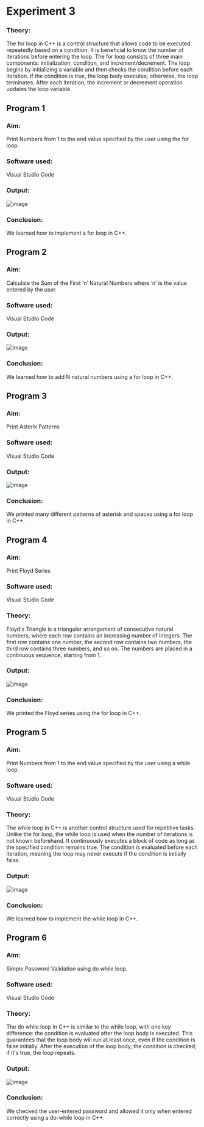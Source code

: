 # Experiment 3

### Theory: 
The for loop in C++ is a control structure that allows code to be executed repeatedly based on a condition. It is beneficial to know the number of iterations before entering the loop. The for loop consists of three main components: initialization, condition, and increment/decrement. The loop begins by initializing a variable and then checks the condition before each iteration. If the condition is true, the loop body executes; otherwise, the loop terminates. After each iteration, the increment or decrement operation updates the loop variable.

## Program 1
### Aim: 
Print Numbers from 1 to the end value specified by the user using the for loop. 
### Software used: 
Visual Studio Code
### Output:
![image](https://github.com/user-attachments/assets/7ef3b3b8-2ac8-477a-bcb7-962ebbf87a2e)

### Conclusion:
We learned how to implement a for loop in C++. 

## Program 2
### Aim: 
Calculate the Sum of the First ‘n’ Natural Numbers where ‘n’ is the value entered by the user. 
### Software used: 
Visual Studio Code
### Output:
![image](https://github.com/user-attachments/assets/54827220-cc62-4b5b-8de3-184eb35a9666)

### Conclusion:
We learned how to add N natural numbers using a for loop in C++. 

## Program 3
### Aim: 
Print Asterik Patterns
### Software used: 
Visual Studio Code
### Output:
![image](https://github.com/user-attachments/assets/06094cee-6977-4ec6-8bc2-a90bdb9c51e8)

### Conclusion:
We printed many different patterns of asterisk and spaces using a for loop in C++. 

## Program 4
### Aim: 
Print Floyd Series
### Software used: 
Visual Studio Code
### Theory:
Floyd's Triangle is a triangular arrangement of consecutive natural numbers, where each row contains an increasing number of integers. The first row contains one number, the second row contains two numbers, the third row contains three numbers, and so on. The numbers are placed in a continuous sequence, starting from 1.
### Output:
![image](https://github.com/user-attachments/assets/ab333a36-3ed6-487b-bd6d-3f5e38d3a02a)

### Conclusion:
We printed the Floyd series using the for loop in C++. 

## Program 5
### Aim: 
Print Numbers from 1 to the end value specified by the user using a while loop. 
### Software used: 
Visual Studio Code
### Theory:
The while loop in C++ is another control structure used for repetitive tasks. Unlike the for loop, the while loop is used when the number of iterations is not known beforehand. It continuously executes a block of code as long as the specified condition remains true. The condition is evaluated before each iteration, meaning the loop may never execute if the condition is initially false.
### Output:
![image](https://github.com/user-attachments/assets/d1ddcb90-6796-4b9c-8336-3109cd0d0652)

### Conclusion:
We learned how to implement the while loop in C++. 

## Program 6
### Aim: 
Simple Password Validation using do while loop. 
### Software used: 
Visual Studio Code
### Theory:
The do while loop in C++ is similar to the while loop, with one key difference: the condition is evaluated after the loop body is executed. This guarantees that the loop body will run at least once, even if the condition is false initially. After the execution of the loop body, the condition is checked; if it's true, the loop repeats.
### Output:
![image](https://github.com/user-attachments/assets/6cc25de0-ec0f-493d-b179-e7ba28c18c39)

### Conclusion:
We checked the user-entered password and allowed it only when entered correctly using a do-while loop in C++. 
